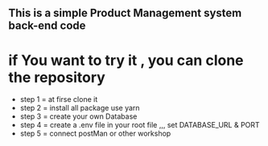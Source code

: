 ## This is a simple Product Management system back-end code 
# if You want to try it , you can clone the repository
* step 1 = at firse clone it
* step 2 = install all package use yarn
* step 3 = create your own Database 
* step 4 = create a .env file in your root file ,,, set DATABASE_URL & PORT
* step 5 = connect postMan or other workshop

